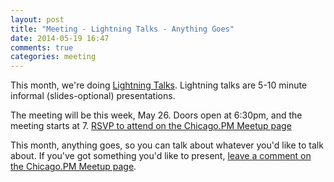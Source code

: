 ```yaml
---
layout: post
title: "Meeting - Lightning Talks - Anything Goes"
date: 2014-05-19 16:47
comments: true
categories: meeting
---
```


This month, we're doing [Lightning
Talks](http://en.wikipedia.org/wiki/Lightning_talk). Lightning talks are 5-10
minute informal (slides-optional) presentations.

The meeting will be this week, May 26. Doors open at 6:30pm, and the meeting starts at 7.
[RSVP to attend on the Chicago.PM Meetup page](http://www.meetup.com/ChicagoPM/events/183534582/)

This month, anything goes, so you can talk about whatever you'd like to talk
about. If you've got something you'd like to present, [leave a comment on the
Chicago.PM Meetup page](http://www.meetup.com/ChicagoPM/events/183534582/).

